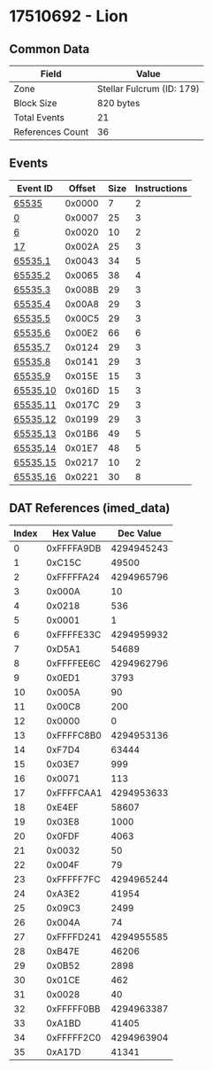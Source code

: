 # 17510692 - Lion

## Common Data

| Field            | Value                     |
|------------------|---------------------------|
| Zone             | Stellar Fulcrum (ID: 179) |
| Block Size       | 820 bytes                 |
| Total Events     | 21                        |
| References Count | 36                        |

## Events

| Event ID                  | Offset   |   Size |   Instructions |
|---------------------------|----------|--------|----------------|
| [65535](./65535.md)       | 0x0000   |      7 |              2 |
| [0](./0.md)               | 0x0007   |     25 |              3 |
| [6](./6.md)               | 0x0020   |     10 |              2 |
| [17](./17.md)             | 0x002A   |     25 |              3 |
| [65535.1](./65535.1.md)   | 0x0043   |     34 |              5 |
| [65535.2](./65535.2.md)   | 0x0065   |     38 |              4 |
| [65535.3](./65535.3.md)   | 0x008B   |     29 |              3 |
| [65535.4](./65535.4.md)   | 0x00A8   |     29 |              3 |
| [65535.5](./65535.5.md)   | 0x00C5   |     29 |              3 |
| [65535.6](./65535.6.md)   | 0x00E2   |     66 |              6 |
| [65535.7](./65535.7.md)   | 0x0124   |     29 |              3 |
| [65535.8](./65535.8.md)   | 0x0141   |     29 |              3 |
| [65535.9](./65535.9.md)   | 0x015E   |     15 |              3 |
| [65535.10](./65535.10.md) | 0x016D   |     15 |              3 |
| [65535.11](./65535.11.md) | 0x017C   |     29 |              3 |
| [65535.12](./65535.12.md) | 0x0199   |     29 |              3 |
| [65535.13](./65535.13.md) | 0x01B6   |     49 |              5 |
| [65535.14](./65535.14.md) | 0x01E7   |     48 |              5 |
| [65535.15](./65535.15.md) | 0x0217   |     10 |              2 |
| [65535.16](./65535.16.md) | 0x0221   |     30 |              8 |

## DAT References (imed_data)

|   Index | Hex Value   |   Dec Value |
|---------|-------------|-------------|
|       0 | 0xFFFFA9DB  |  4294945243 |
|       1 | 0xC15C      |       49500 |
|       2 | 0xFFFFFA24  |  4294965796 |
|       3 | 0x000A      |          10 |
|       4 | 0x0218      |         536 |
|       5 | 0x0001      |           1 |
|       6 | 0xFFFFE33C  |  4294959932 |
|       7 | 0xD5A1      |       54689 |
|       8 | 0xFFFFEE6C  |  4294962796 |
|       9 | 0x0ED1      |        3793 |
|      10 | 0x005A      |          90 |
|      11 | 0x00C8      |         200 |
|      12 | 0x0000      |           0 |
|      13 | 0xFFFFC8B0  |  4294953136 |
|      14 | 0xF7D4      |       63444 |
|      15 | 0x03E7      |         999 |
|      16 | 0x0071      |         113 |
|      17 | 0xFFFFCAA1  |  4294953633 |
|      18 | 0xE4EF      |       58607 |
|      19 | 0x03E8      |        1000 |
|      20 | 0x0FDF      |        4063 |
|      21 | 0x0032      |          50 |
|      22 | 0x004F      |          79 |
|      23 | 0xFFFFF7FC  |  4294965244 |
|      24 | 0xA3E2      |       41954 |
|      25 | 0x09C3      |        2499 |
|      26 | 0x004A      |          74 |
|      27 | 0xFFFFD241  |  4294955585 |
|      28 | 0xB47E      |       46206 |
|      29 | 0x0B52      |        2898 |
|      30 | 0x01CE      |         462 |
|      31 | 0x0028      |          40 |
|      32 | 0xFFFFF0BB  |  4294963387 |
|      33 | 0xA1BD      |       41405 |
|      34 | 0xFFFFF2C0  |  4294963904 |
|      35 | 0xA17D      |       41341 |
